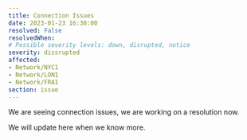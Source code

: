 ```yaml
---
title: Connection Issues
date: 2023-01-23 16:30:00
resolved: False
resolvedWhen: 
# Possible severity levels: down, disrupted, notice
severity: dissrupted
affected: 
- Network/NYC1
- Network/LON1
- Network/FRA1
section: issue
---
```

We are seeing connection issues, we are working on a resolution now.

We will update here when we know more.
